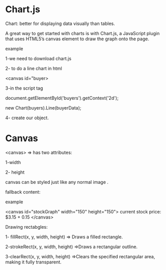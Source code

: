 # Chart.js

Chart: better for displaying data visually than tables.

A great way to get started with charts is with Chart.js, 
a JavaScript plugin that uses HTML5’s canvas element to draw the graph onto the page.

example

1-we need to download chart.js



2- to do a line chart in html

\<canvas id="buyer> </canvas>

3-in the script tag

document.getElementById('buyers').getContext('2d');

new Chart(buyers).Line(buyerData);


4- create our object.


# Canvas

\<canvas> => has two attributes:

 1-width 

 2- height

canvas can be  styled just like any normal image .

fallback content:

example

\<canvas id="stockGraph" width="150" height="150">
  current stock price: $3.15 + 0.15
\</canvas>


Drawing rectabgles:


1- fillRect(x, y, width, height) => Draws a filled rectangle.

2-strokeRect(x, y, width, height) =>Draws a rectangular outline.

3-clearRect(x, y, width, height) =>Clears the specified rectangular area, making it fully transparent.





 




